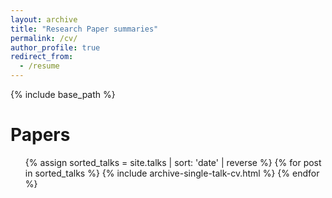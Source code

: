 ```yaml
---
layout: archive
title: "Research Paper summaries"
permalink: /cv/
author_profile: true
redirect_from:
  - /resume
---
```


{% include base_path %}

Papers
======
 <ul>{% assign sorted_talks = site.talks | sort: 'date' | reverse %}
    {% for post in sorted_talks %}
      {% include archive-single-talk-cv.html %}
    {% endfor %}
  </ul>
  
